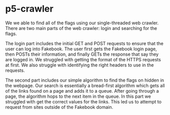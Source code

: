 # p5-crawler

We we able to find all of the flags using our single-threaded web crawler. There are two main
parts of the web crawler: login and searching for the flags.

The login part includes the initial GET and POST requests to ensure that the user can log into
Fakebook. The user first gets the Fakebook login page, then POSTs their information, and
finally GETs the response that say they are logged in. We struggled with getting the format of
the HTTPS requests at first. We also struggle with identifying the right headers to use in the
requests.

The second part includes our simple algorithm to find the flags on hidden in the webpage.
Our search is essentially a bread-first algorithm which gets all of the links found on a page
and adds it to a queue. After going through a page, the algorithm hops to the next item in
the queue. In this part we struggled with get the correct values for the links. This led us
to attempt to request from sites outside of the Fakebook domain.